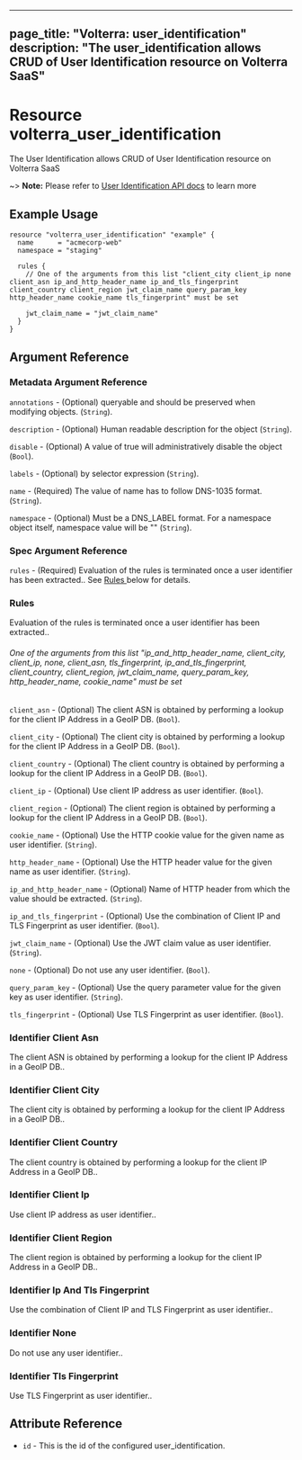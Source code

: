 











---
page_title: "Volterra: user_identification"
description: "The user_identification allows CRUD of User Identification  resource on Volterra SaaS"
---
# Resource volterra_user_identification

The User Identification  allows CRUD of User Identification  resource on Volterra SaaS

~> **Note:** Please refer to [User Identification  API docs](https://docs.cloud.f5.com/docs-v2/api/user-identification) to learn more

## Example Usage

```hcl
resource "volterra_user_identification" "example" {
  name      = "acmecorp-web"
  namespace = "staging"

  rules {
    // One of the arguments from this list "client_city client_ip none client_asn ip_and_http_header_name ip_and_tls_fingerprint client_country client_region jwt_claim_name query_param_key http_header_name cookie_name tls_fingerprint" must be set

    jwt_claim_name = "jwt_claim_name"
  }
}

```

## Argument Reference

### Metadata Argument Reference
`annotations` - (Optional) queryable and should be preserved when modifying objects. (`String`).


`description` - (Optional) Human readable description for the object (`String`).


`disable` - (Optional) A value of true will administratively disable the object (`Bool`).


`labels` - (Optional) by selector expression (`String`).


`name` - (Required) The value of name has to follow DNS-1035 format. (`String`).


`namespace` - (Optional) Must be a DNS_LABEL format. For a namespace object itself, namespace value will be "" (`String`).



### Spec Argument Reference

`rules` - (Required) Evaluation of the rules is terminated once a user identifier has been extracted.. See [Rules ](#rules) below for details.




		




		




		




		




		







		





		





		





### Rules 

 Evaluation of the rules is terminated once a user identifier has been extracted..



###### One of the arguments from this list "ip_and_http_header_name, client_city, client_ip, none, client_asn, tls_fingerprint, ip_and_tls_fingerprint, client_country, client_region, jwt_claim_name, query_param_key, http_header_name, cookie_name" must be set

`client_asn` - (Optional) The client ASN is obtained by performing a lookup for the client IP Address in a GeoIP DB. (`Bool`).


`client_city` - (Optional) The client city is obtained by performing a lookup for the client IP Address in a GeoIP DB. (`Bool`).


`client_country` - (Optional) The client country is obtained by performing a lookup for the client IP Address in a GeoIP DB. (`Bool`).


`client_ip` - (Optional) Use client IP address as user identifier. (`Bool`).


`client_region` - (Optional) The client region is obtained by performing a lookup for the client IP Address in a GeoIP DB. (`Bool`).


`cookie_name` - (Optional) Use the HTTP cookie value for the given name as user identifier. (`String`).


`http_header_name` - (Optional) Use the HTTP header value for the given name as user identifier. (`String`).


`ip_and_http_header_name` - (Optional) Name of HTTP header from which the value should be extracted. (`String`).


`ip_and_tls_fingerprint` - (Optional) Use the combination of Client IP and TLS Fingerprint as user identifier. (`Bool`).


`jwt_claim_name` - (Optional) Use the JWT claim value as user identifier. (`String`).


`none` - (Optional) Do not use any user identifier. (`Bool`).


`query_param_key` - (Optional) Use the query parameter value for the given key as user identifier. (`String`).


`tls_fingerprint` - (Optional) Use TLS Fingerprint as user identifier. (`Bool`).




### Identifier Client Asn 

 The client ASN is obtained by performing a lookup for the client IP Address in a GeoIP DB..



### Identifier Client City 

 The client city is obtained by performing a lookup for the client IP Address in a GeoIP DB..



### Identifier Client Country 

 The client country is obtained by performing a lookup for the client IP Address in a GeoIP DB..



### Identifier Client Ip 

 Use client IP address as user identifier..



### Identifier Client Region 

 The client region is obtained by performing a lookup for the client IP Address in a GeoIP DB..



### Identifier Ip And Tls Fingerprint 

 Use the combination of Client IP and TLS Fingerprint as user identifier..



### Identifier None 

 Do not use any user identifier..



### Identifier Tls Fingerprint 

 Use TLS Fingerprint as user identifier..



## Attribute Reference

* `id` - This is the id of the configured user_identification.

